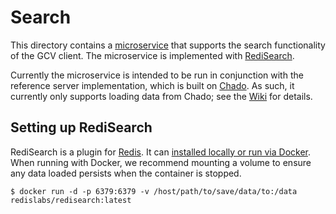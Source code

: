# Search
This directory contains a [microservice](https://microservices.io/) that supports the search functionality of the GCV client.
The microservice is implemented with [RediSearch](https://oss.redislabs.com/redisearch/).

Currently the microservice is intended to be run in conjunction with the reference server implementation, which is built on [Chado](http://gmod.org/wiki/Chado_-_Getting_Started).
As such, it currently only supports loading data from Chado; see the [Wiki](https://github.com/legumeinfo/lis_context_viewer/wiki/Configuring-and-Loading-Chado) for details.

## Setting up RediSearch
RediSearch is a plugin for [Redis](https://redis.io/).
It can [installed locally or run via Docker](https://oss.redislabs.com/redisearch/Quick_Start/).
When running with Docker, we recommend mounting a volume to ensure any data loaded persists when the container is stopped.

    $ docker run -d -p 6379:6379 -v /host/path/to/save/data/to:/data redislabs/redisearch:latest
